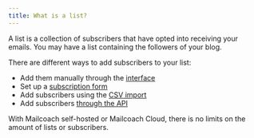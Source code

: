 ```yaml
---
title: What is a list?
---
```


A list is a collection of subscribers that have opted into receiving your emails. You may have a list containing the followers of your blog.

There are different ways to add subscribers to your list:

- Add them manually through the [interface](/docs/email-lists/adding-subscribers#content-manually)
- Set up a [subscription form](/docs/email-lists/adding-subscribers#content-forms)
- Add subscribers using the [CSV import](/docs/email-lists/adding-subscribers#content-importing)
- Add subscribers [through the API](/docs/using-the-api/subscribers)

With Mailcoach self-hosted or Mailcoach Cloud, there is no limits on the amount of lists or subscribers.
